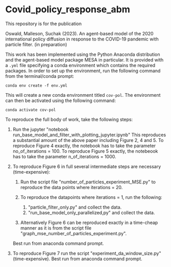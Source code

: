 # Covid_policy_response_abm

This repository is for the publication 

Oswald, Malleson, Suchak (2023). An agent-based model of the 2020 international policy 
diffusion in response to the COVID-19 pandemic with particle filter. (in preparation)

This work has been implemented using the Python Anaconda distribution and the agent-based model package MESA in particular.
It is provided with a `.yml` file specifying a conda environment which contains the required packages.
In order to set up the environment, run the following command from the
terminal/conda prompt:
```
conda env create -f env.yml
```
This will create a new conda environment titled `cov-pol`.
The environment can then be activated using the following command:
```
conda activate cov-pol
```

To reproduce the full body of work, take the following steps:

1. Run the jupyter "notebook run_base_model_and_filter_with_plotting_jupyter.ipynb"
   This reproduces a substantial amount of the above paper including Figure 2, 4 and 5.
   To reproduce Figure 4 exactly, the notebook has to take the parameter no_of_iterations = 100.
   To reproduce Figure 5 exactly, the notebeook has to take the parameter n_of_iterations = 1000.
   
2. To reproduce Figure 6 in full several intermediate steps are necessary (time-expensive): 

    1. Run the script file "number_of_particles_experiment_MSE.py" to reproduce the data points where iterations = 20.
    2. To reproduce the datapoints where iterations = 1, run the following:
    
        1. "particle_filter_only.py" and collect the data.
        2. "run_base_model_only_parallelized,py" and collect the data.
    
    3. Alternatively Figure 6 can be reproduced exactly in a time-cheap manner as it is from the script file "graph_mse_number_of_particles_experiment.py".
     
     Best run from anaconda command prompt.
    
3. To reproduce Figure 7 run the script "experiment_da_window_size.py" (time-expensive). Best run from anaconda command prompt.
